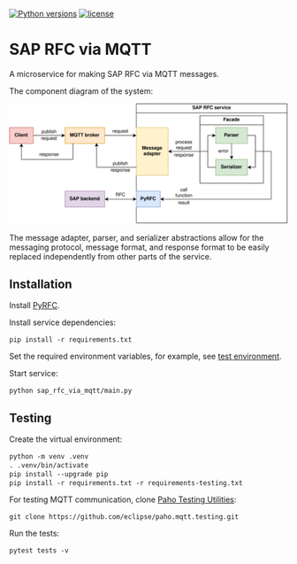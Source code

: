 [![Python versions](https://img.shields.io/badge/python-3.12-blue.svg)](https://www.python.org/downloads/)
[![license](https://img.shields.io/badge/License-MIT-blue.svg)](https://opensource.org/licenses/MIT)

# SAP RFC via MQTT

A microservice for making SAP RFC via MQTT messages.

The component diagram of the system:

![Component diagram](sap-rfc-via-mqtt-arch.svg)

The message adapter, parser, and serializer abstractions allow for
the messaging protocol, message format, and response format
to be easily replaced independently from other parts of the service.

## Installation

Install [PyRFC](https://github.com/SAP/PyRFC).

Install service dependencies:
```
pip install -r requirements.txt
```
Set the required environment variables, for example, see [test environment](tests/.env).

Start service:
```
python sap_rfc_via_mqtt/main.py
```

## Testing

Create the virtual environment:
```
python -m venv .venv
. .venv/bin/activate
pip install --upgrade pip
pip install -r requirements.txt -r requirements-testing.txt
```

For testing MQTT communication, clone [Paho Testing Utilities](https://github.com/eclipse/paho.mqtt.testing):
```
git clone https://github.com/eclipse/paho.mqtt.testing.git
```
Run the tests:
```
pytest tests -v
```
